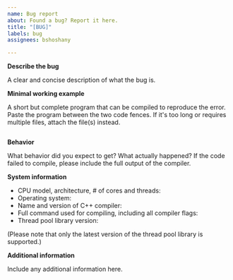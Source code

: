 ```yaml
---
name: Bug report
about: Found a bug? Report it here.
title: "[BUG]"
labels: bug
assignees: bshoshany

---
```


**Describe the bug**

A clear and concise description of what the bug is.

**Minimal working example**

A short but complete program that can be compiled to reproduce the error. Paste the program between the two code fences. If it's too long or requires multiple files, attach the file(s) instead.

```cpp
```

**Behavior**

What behavior did you expect to get? What actually happened? If the code failed to compile, please include the full output of the compiler.

**System information**

* CPU model, architecture, # of cores and threads:
* Operating system:
* Name and version of C++ compiler:
* Full command used for compiling, including all compiler flags:
* Thread pool library version:

(Please note that only the latest version of the thread pool library is supported.)

**Additional information**

Include any additional information here.
